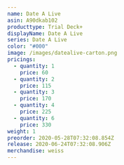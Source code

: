 ```yaml
---
name: Date A Live
asin: A90dkab102
producttype: Trial Deck+
displayName: Date A Live
series: Date A Live
color: "#000"
image: /images/datealive-carton.png
pricings:
  - quantity: 1
    price: 60
  - quantity: 2
    price: 115
  - quantity: 3
    price: 170
  - quantity: 4
    price: 225
  - quantity: 6
    price: 330
weight: 1
preorder: 2020-05-28T07:32:08.854Z
release: 2020-06-24T07:32:08.906Z
merchandise: weiss
---
```

